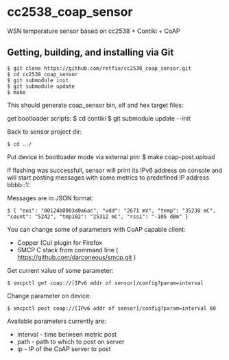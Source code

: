 cc2538_coap_sensor
==================

WSN temperature sensor based on cc2538 + Contiki + CoAP

## Getting, building, and installing via Git ##
  
    $ git clone https://github.com/retfie/cc2538_coap_sensor.git
    $ cd cc2538_coap_sensor
    $ git submodule init
    $ git submodule update
    $ make

This should generate coap_sensor bin, elf and hex target files:

get bootloader scripts:
    $ cd contiki
    $ git submodule update --init

Back to sensor project dir:

    $ cd ../
Put device in bootloader mode via external pin:
    $ make coap-post.upload

If flashing was successfull, sensor will print its IPv6 address on console
and will start posting messages with some metrics to predefined IP address bbbb::1:

Messages are in JSON format:

    $ { "eui": "00124b0003d0a6ac", "vdd": "2671 mV", "temp": "35238 mC", "count": "5242", "tmp102": "25312 mC", "rssi": "-105 dBm" }

You can change some of parameters with CoAP capable client:

* Copper (Cu) plugin for Firefox
* SMCP C stack from command line ( https://github.com/darconeous/smcp.git )

Get current value of some parameter:

    $ smcpctl get coap://[IPv6 addr of sensor]/config?param=interval

Change parameter on device:

    $ smcpctl post coap://[IPv6 addr of sensor]/config?param=interval 60

Available parameters currently are:

 * interval - time between metric post
 * path	 - path to which to post on server
 * ip	 - IP of the CoAP server to post


